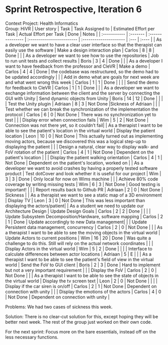 # Sprint Retrospective, Iteration 6

Context Project: Health Informatics  
Group: HiVR
| User story   | Task     | Task Assigned to | Estimated Effort per Task | Actual Effort per Task | Done | Notes |
| :----------- | :------- | :--------------- | :------------------------ | :--------------------- | :--- | :---- |
| As a developer we want to have a clear user interface so that the therapist can easily use the software | Make a design interaction plan | Carlos | 8 | 8 | Done | |
| As a developer we want to see how to use the repositories | Job to run unit tests and collect results | Boris | 3 | 4 | Done | |
| As a developer I want to have feedback from the professor and CleVR | Make a demo  | Carlos | 4 | 4 | Done | the codebase was restructured, so the demo had to be updated accordingly | 
|  | Add in demo what are goals for next week are and what went wrong this week | Carlos | 1 | 1 | Done | |
|  | Send the demo for feedback to CleVR | Carlos | 1 | 1 | Done | |
| As a developer we want to exchange information between the client and the server by connecting the GUI with Unity | Send dynamic objects from Unity | Boris | 14 | 12 | Done |   |
|  | Test the Unity plugin | Adriaan | 8 | 3 | Not Done |Sickness of Adriaan |
|  | Test whether we can break the synchronization of the implementation the protocol | Carlos | 6 | 0 | Not Done | There was no synchronization yet to test |
|  | Display error when connection fails | Wim | 5 | 2 | Not Done | Connection was not there yet, so it couldn’t fail|
| As a therapist I want to be able to see the patient's location in the virtual world | Display the patient location | Leon | 10 | 0 | Not Done | This actually turned out as implementing moving actors, because we discovered this was a logical step-up to displaying the patient |
|  | Design a natural, clear way to display walk- and FoV rotation of the patient | Carlos | 4 | 1 | Not Done | Dependent on the patient's location |
|  | Display the patient walking orientation | Carlos | 4 | 1 | Not Done | Dependent on the patient's location, worked on  |
| As a developer we want to avoid crashes by having a properly tested software product | Test dotCover and look whether it is useful for our project | Wim | 3 | 3 | Done | Only local for now on Wims machine |
|  | Achieve 80% code coverage by writing missing tests | Wim | 6 | 3 | Not Done | Good testing is important! |
|  | Report results back to Github PR | Adriaan | 2 | 0 | Not Done | Sickness |
| As a therapist we want to see a static map of a 3D environment | Display TV | Leon | 3 | 0 | Not Done | This was less important than displaying the actors/patient|
| As a student we need to update our Architecture Design | Update Design Goals | Carlos | 2 | 2 | Done  | |
|  | Update Subsystem Decomposition/Hardware, software mapping | Carlos | 2 | 1 | Done | Update accordingly to new Data management|
|  | Update Persistent data management, concurrency | Carlos | 2 | 0 | Not Done | |
| As a therapist I want to be able to see the moving objects in the virtual world | Update Actors to current positions | Wim | 16 | 20 |  Done | Was quite a challenge to do this. Still will rely on the actual network coordinates |
|  | Display Actors in the virtual world | Wim  | 5 | 2 | Done |  |
|  | Interface to calculate differences between actor locations | Adriaan  | 5 | E | |
| As a therapist I want to be able to see the patient's field of view in the virtual world | Send the FoV to GUI client | Boris | 2 | 3 | Done | Hard to implement but not a very important requirement |
|  | Display the FoV | Carlos  | 2 | 0 | Not Done | |
| As a therapist I want to be able to see the state of objects in the virtual world | Display the tv screen text | Leon | 2 | 0 | Not Done | |
|  | Display if the car siren is on/off | Carlos  | 2 | 1 | Not Done | Dependent on connection with unity |
|  | Display the emotions of the actors | Carlos | 4 | 0 | Not Done | Dependent on connection with unity | 

Problems:
We had two cases of sickness this week.

Solution: There is no clear-cut solution for this, except hoping they will be better next week. The rest of the group just worked on their own code.

For the next sprint:
Focus more on the bare essentials, instead off on the less necessary functions.
